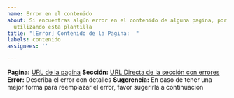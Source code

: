 ```yaml
---
name: Error en el contenido
about: Si encuentras algún error en el contenido de alguna pagina, por favor indícalo
  utilizando esta plantilla
title: "[Error] Contenido de la Pagina:  "
labels: contenido
assignees: ''

---
```


**Pagina:** [URL de la pagina](/algebra/exponenciacion-binaria.md)
**Sección:** [URL Directa de la sección con errores](/algebra/exponenciacion-binaria.md)
**Error:**  Describa el error con detalles
**Sugerencia:** En caso de tener una mejor forma para reemplazar el error, favor sugerirla a continuación
